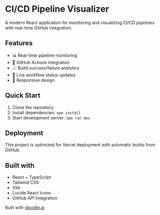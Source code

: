 #  CI/CD Pipeline Visualizer

A modern React application for monitoring and visualizing CI/CD pipelines with real-time GitHub integration.

## Features

- 📊 Real-time pipeline monitoring
- 🔗 GitHub Actions integration
- 📈 Build success/failure analytics
- 🔄 Live workflow status updates
- 📱 Responsive design

## Quick Start

1. Clone the repository
2. Install dependencies: `npm install`
3. Start development server: `npm run dev`

## Deployment

This project is optimized for Vercel deployment with automatic builds from GitHub.

## Built with

- React + TypeScript
- Tailwind CSS
- Vite
- Lucide React Icons
- GitHub API Integration

Built with [jdoodle.ai](https://jdoodle.ai)
 